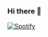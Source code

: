 ### Hi there 👋

[![Spotify](https://vercel.com/romaincabirol/spotify-realtime-github-profile//api/spotify)](https://open.spotify.com/user/laeh_da_funk)

<!--
**romaincabirol/romaincabirol** is a ✨ _special_ ✨ repository because its `README.md` (this file) appears on your GitHub profile.

Here are some ideas to get you started:

- 🔭 I’m currently working on ...
- 🌱 I’m currently learning ...
- 👯 I’m looking to collaborate on ...
- 🤔 I’m looking for help with ...
- 💬 Ask me about ...
- 📫 How to reach me: ...
- 😄 Pronouns: ...
- ⚡ Fun fact: ...
-->
